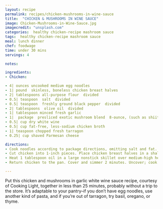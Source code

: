 ```yaml
---
layout: recipe
permalink: recipes/chicken-mushrooms-in-wine-sauce
title:  "CHICKEN & MUSHROOMS IN WINE SAUCE"
image: Chicken-Mushrooms-in-Wine-Sauce.jpg
imagecredit: "unsplash.com"
categories:  healthy chicken-recipe mashroom sauce
tags:  healthy chicken-recipe mashroom sauce
meal: lunch dinner
chef: foodwage
time: under 30 mins
servings: 4

notes:

ingredients:
- Chicken:

- 4| ounces uncooked medium egg noodles
- 1| pound  skinless, boneless chicken breast halves
- 2| tablespoons all-purpose flour  divided
- 0.5| teaspoon  salt  divided
- 0.5| teaspoon  freshly ground black pepper  divided
- 2| tablespoons  olive oil  divided
- 1| tablespoon minced fresh garlic
- 1|  package  presliced exotic mushroom blend  8-ounce, (such as shiitake, cremini, and oyster)
- 0.5| cup dry white wine
- 0.5| cup fat-free, less-sodium chicken broth
- 1| teaspoon chopped fresh tarragon
- 0.25| cup shaved Parmesan cheese

directions:
- Cook noodles according to package directions, omitting salt and fat. Drain and keep warm
- Cut chicken into 1-inch pieces. Place chicken breast halves in a shallow dish. Combine 1 tablespoon flour, 0.25 teaspoon salt, and 0.125 teaspoon pepper, stirring well with a whisk. Sprinkle flour mixture over chicken; toss to coat.
- Heat 1 tablespoon oil in a large nonstick skillet over medium-high heat. Add chicken to pan; sauté 4 minutes or until browned. Remove chicken from pan. Add remaining 1 tablespoon oil to pan. Add garlic, tarragon, and mushrooms to pan; sauté for 3 minutes or until liquid evaporates and mushrooms darken. Add white wine to pan; cook 1 minute. Stir in remaining 1 tablespoon flour; cook 1 minute, stirring constantly. Stir in broth, remaining 0.25 teaspoon salt, and remaining 0.125 teaspoon pepper; cook 1 minute or until slightly thick, stirring frequently.
- Return chicken to the pan. Cover and simmer 2 minutes. Uncover; cook 1 minute or until chicken is done. Stir in noodles; cook 1 minute or until thoroughly heated. Place about 1.5 cups chicken mixture on each of 4 plates; top each serving with 1 tablespoon cheese.

---
```


Put this chicken and mushrooms in garlic white wine sauce recipe, courtesy of Cooking Light, together in less than 25 minutes, probably without a trip to the store. It’s adaptable to your pantry–if you don’t have egg noodles, use another kind of pasta, and if you’re out of tarragon, try basil, oregano, or thyme.